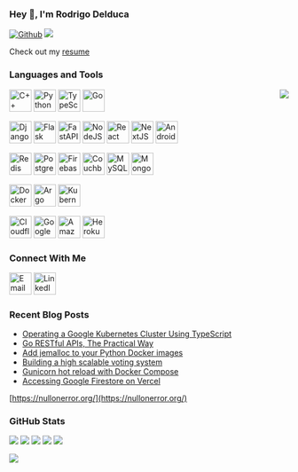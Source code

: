 ### Hey 👋, I'm Rodrigo Delduca

[![Github](https://img.shields.io/github/followers/skhaz?label=Follow&style=social)](https://github.com/skhaz) [![](https://img.shields.io/twitter/follow/skhaz?style=social)](https://twitter.com/skhaz)

Check out my [resume](https://gcs.skhaz.dev/resume.pdf)

### Languages and Tools

<img align="right" src="https://i.giphy.com/media/QQQoLTqkm7v3y/giphy.webp" />

<a href="https://cplusplus.com/" target="_blank"><img src="https://cdn.worldvectorlogo.com/logos/c.svg" alt="C++" width="40" height="40" /></a>
<a href="https://www.python.org/" target="_blank"><img src="https://www.vectorlogo.zone/logos/python/python-icon.svg" alt="Python" width="40" height="40" /></a>
<a href="https://www.typescriptlang.org/" target="_blank"><img src="https://www.vectorlogo.zone/logos/typescriptlang/typescriptlang-icon.svg" alt="TypeScript" width="40" height="40" /></a>
<a href="https://go.dev/" target="_blank"><img src="https://www.vectorlogo.zone/logos/golang/golang-icon.svg" alt="Go" width="40" height="40" /></a>

<a href="https://www.djangoproject.com/" target="_blank"><img src="https://www.vectorlogo.zone/logos/djangoproject/djangoproject-icon.svg" alt="Django" width="40" height="40" /></a>
<a href="https://flask.palletsprojects.com/" target="_blank"><img src="https://www.vectorlogo.zone/logos/pocoo_flask/pocoo_flask-icon.svg" alt="Flask" width="40" height="40" /></a>
<a href="https://fastapi.tiangolo.com/" target="_blank"><img src="https://cdn.worldvectorlogo.com/logos/fastapi-1.svg" alt="FastAPI" width="40" height="40" /></a>
<a href="https://nodejs.org/" target="_blank"><img src="https://www.vectorlogo.zone/logos/nodejs/nodejs-icon.svg" alt="NodeJS" width="40" height="40" /></a>
<a href="https://reactjs.org/" target="_blank"><img src="https://www.vectorlogo.zone/logos/reactjs/reactjs-icon.svg" alt="React" width="40" height="40" /></a>
<a href="https://nextjs.org/" target="_blank"><img src="https://www.svgrepo.com/show/354113/nextjs-icon.svg" alt="NextJS" width="40" height="40" /></a>
<a href="https://www.android.com/" target="_blank"><img src="https://www.vectorlogo.zone/logos/android/android-icon.svg" alt="Android" width="40" height="40" /></a>

<a href="https://redis.io/" target="_blank"><img src="https://www.vectorlogo.zone/logos/redis/redis-icon.svg" alt="Redis" width="40" height="40" /></a>
<a href="https://www.postgresql.org/" target="_blank"><img src="https://www.vectorlogo.zone/logos/postgresql/postgresql-icon.svg" alt="PostgreSQL" width="40" height="40" /></a>
<a href="https://firebase.google.com/" target="_blank"><img src="https://www.vectorlogo.zone/logos/firebase/firebase-icon.svg" alt="Firebase" width="40" height="40" /></a>
<a href="https://www.couchbase.com/" target="_blank"><img src="https://www.vectorlogo.zone/logos/couchbase/couchbase-icon.svg" alt="Couchbase" width="40" height="40" /></a>
<a href="https://www.mysql.com/" target="_blank"><img src="https://www.vectorlogo.zone/logos/mysql/mysql-icon.svg" alt="MySQL" width="40" height="40" /></a>
<a href="https://www.mongodb.com/" target="_blank"><img src="https://www.vectorlogo.zone/logos/mongodb/mongodb-icon.svg" alt="MongoDB" width="40" height="40" /></a>

<a href="https://www.docker.com/" target="_blank"><img src="https://www.vectorlogo.zone/logos/docker/docker-icon.svg" alt="Docker" width="40" height="40" /></a>
<a href="https://argoproj.github.io/" target="_blank"><img src="https://www.vectorlogo.zone/logos/argoprojio/argoprojio-icon.svg" alt="Argo" width="40" height="40" /></a>
<a href="https://kubernetes.io/" target="_blank"><img src="https://www.vectorlogo.zone/logos/kubernetes/kubernetes-icon.svg" alt="Kubernetes" width="40" height="40" /></a>

<a href="https://www.cloudflare.com/" target="_blank"><img src="https://www.vectorlogo.zone/logos/cloudflare/cloudflare-icon.svg" alt="Cloudflare" width="40" height="40" /></a>
<a href="https://cloud.google.com/" target="_blank"><img src="https://www.vectorlogo.zone/logos/google_cloud/google_cloud-icon.svg" alt="Google Cloud" width="40" height="40" /></a>
<a href="https://aws.amazon.com/" target="_blank"><img src="https://www.vectorlogo.zone/logos/amazon_aws/amazon_aws-icon.svg" alt="Amazon AWS" width="40" height="40" /></a>
<a href="https://www.heroku.com/" target="_blank"><img src="https://www.vectorlogo.zone/logos/heroku/heroku-icon.svg" alt="Heroku" width="40" height="40" /></a>

### Connect With Me

<a href="mailto:rodrigodelduca@gmail.com"><img src="https://www.vectorlogo.zone/logos/gmail/gmail-icon.svg" alt="Email" width="40" height="40" /></a>
<a href="https://www.linkedin.com/in/skhaz/" target="_blank"><img src="https://www.vectorlogo.zone/logos/linkedin/linkedin-icon.svg" alt="LinkedIn" width="40" height="40" /></a>
<!-- <a href="https://twitter.com/skhaz" target="_blank"><img src="https://www.vectorlogo.zone/logos/twitter/twitter-icon.svg" alt="Twitter" width="40" height="40" /></a> -->

### Recent Blog Posts

<!-- BLOG:START -->
- [Operating a Google Kubernetes Cluster Using TypeScript](https://nullonerror.org/2022/08/21/operating-a-google-kubernetes-cluster-using-typescript/)
- [Go RESTful APIs, The Practical Way](https://nullonerror.org/2022/07/30/go-restful-api-the-practical-way/)
- [Add jemalloc to your Python Docker images](https://nullonerror.org/2022/03/16/add-jemalloc-to-your-python-docker-images/)
- [Building a high scalable voting system](https://nullonerror.org/2022/03/12/building-a-high-scalable-voting-system/)
- [Gunicorn hot reload with Docker Compose](https://nullonerror.org/2021/11/12/gunicorn-hot-reload-with-docker-compose/)
- [Accessing Google Firestore on Vercel](https://nullonerror.org/2021/06/14/accessing-google-firestore-on-vercel/)
<!-- BLOG:END -->

[https://nullonerror.org/](https://nullonerror.org/)

### GitHub Stats

![](https://github-profile-summary-cards.vercel.app/api/cards/profile-details?username=skhaz&theme=github)
![](https://github-profile-summary-cards.vercel.app/api/cards/repos-per-language?username=skhaz&theme=github)
![](https://github-profile-summary-cards.vercel.app/api/cards/most-commit-language?username=skhaz&theme=github)
![](https://github-profile-summary-cards.vercel.app/api/cards/stats?username=skhaz&theme=github)
![](https://github-profile-summary-cards.vercel.app/api/cards/productive-time?username=skhaz&theme=github)

![](https://komarev.com/ghpvc/?username=skhaz)
